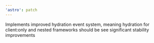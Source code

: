 ```yaml
---
'astro': patch
---
```


Implements improved hydration event system, meaning hydration for client:only and nested frameworks should be see significant stability improvements
